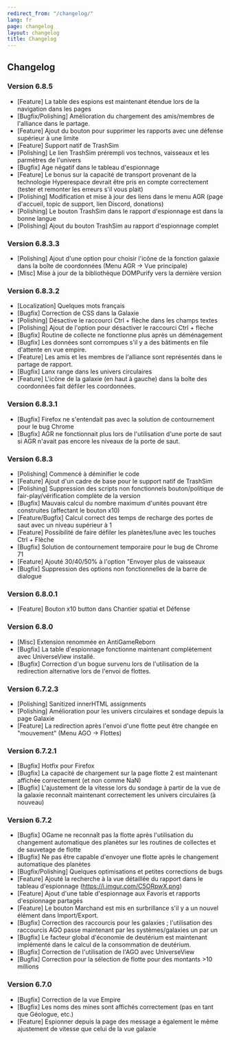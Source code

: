 ```yaml
---
redirect_from: "/changelog/"
lang: fr
page: changelog
layout: changelog
title: Changelog
---
```


## Changelog
### Version 6.8.5
* [Feature] La table des espions est maintenant étendue lors de la navigation dans les pages
* [Bugfix/Polishing] Amélioration du chargement des amis/membres de l'alliance dans le partage.
* [Feature] Ajout du bouton pour supprimer les rapports avec une défense supérieur à une limite
* [Feature] Support natif de TrashSim 
* [Polishing] Le lien TrashSim prérempli vos technos, vaisseaux et les parmètres de l'univers
* [Bugfix] Age négatif dans le tableau d'espionnage
* [Feature] Le bonus sur la capacité de transport provenant de la technologie Hyperespace devrait être pris en compte correctement
(tester et remonter les erreurs s'il vous plait)
* [Polishing] Modification et mise à jour des liens dans le menu AGR (page d'accueil, topic de support,
lien Discord, donations)
* [Polishing] Le bouton TrashSim dans le rapport d'espionnage est dans la bonne langue
* [Polishing] Ajout du bouton TrashSim au rapport d'espionnage complet

### Version 6.8.3.3
* [Polishing] Ajout d'une option pour choisir l'icône de la fonction galaxie dans la boîte de coordonnées (Menu AGR -> Vue principale)
* [Misc] Mise à jour de la bibliothèque DOMPurify vers la dernière version

### Version 6.8.3.2
* [Localization] Quelques mots français
* [Bugfix] Correction de CSS dans la Galaxie
* [Polishing] Désactive le raccourci Ctrl + flèche dans les champs textes
* [Polishing] Ajout de l'option pour désactiver le raccourci Ctrl + flèche
* [Bugfix] Routine de collecte ne fonctionne plus après un déménagement
* [Bugfix] Les données sont corrompues s'il y a des bâtiments en file d'attente en vue empire.
* [Feature] Les amis et les membres de l'alliance sont représentés dans le partage de rapport.
* [Bugfix] Lanx range dans les univers circulaires
* [Feature] L'icône de la galaxie (en haut à gauche) dans la boîte des coordonnées fait défiler les coordonnées.

### Version 6.8.3.1
* [Bugfix] Firefox ne s'entendait pas avec la solution de contournement pour le bug Chrome
* [Bugfix] AGR ne fonctionnait plus lors de l'utilisation d'une porte de saut si AGR n'avait pas encore les niveaux de la porte de saut.

### Version 6.8.3
* [Polishing] Commencé à déminifier le code
* [Feature] Ajout d'un cadre de base pour le support natif de TrashSim
* [Polishing] Suppression des scripts non fonctionnels bouton/politique de fair-play/vérification complète de la version
* [Bugfix] Mauvais calcul du nombre maximum d'unités pouvant être construites (affectant le bouton x10)
* [Feature/Bugfix] Calcul correct des temps de recharge des portes de saut avec un niveau supérieur à 1
* [Feature] Possibilité de faire défiler les planètes/lune avec les touches Ctrl + Flèche
* [Bugfix] Solution de contournement temporaire pour le bug de Chrome 71
* [Feature] Ajouté 30/40/50% à l'option "Envoyer plus de vaisseaux
* [Bugfix] Suppression des options non fonctionnelles de la barre de dialogue

### Version 6.8.0.1
* [Feature] Bouton x10 button dans Chantier spatial et Défense

### Version 6.8.0
* [Misc] Extension renommée en AntiGameReborn
* [Bugfix] La table d'espionnage fonctionne maintenant complètement avec UniverseView installé.
* [Bugfix] Correction d'un bogue survenu lors de l'utilisation de la redirection alternative lors de l'envoi de flottes.

### Version 6.7.2.3
* [Polishing] Sanitized innerHTML assignments
* [Polishing] Amélioration pour les univers circulaires et sondage depuis la page Galaxie
* [Feature] La redirection après l'envoi d'une flotte peut être changée en "mouvement" (Menu AGO -> Flottes)

### Version 6.7.2.1
* [Bugfix] Hotfix pour Firefox
* [Bugfix] La capacité de chargement sur la page flotte 2 est maintenant affichée correctement (et non comme NaN)
* [Bugfix] L'ajustement de la vitesse lors du sondage à partir de la vue de la galaxie reconnaît maintenant correctement les univers circulaires  (à nouveau) 

### Version 6.7.2
* [Bugfix] OGame ne reconnaît pas la flotte après l'utilisation du changement automatique des planètes sur les routines de collectes et de sauvetage de flotte
* [Bugfix] Ne pas être capable d'envoyer une flotte après le changement automatique des planètes
* [Bugfix/Polishing] Quelques optimisations et petites corrections de bugs
* [Feature] Ajouté la recherche à la vue détaillée du rapport dans le tableau d'espionnage (https://i.imgur.com/C5ORpwX.png)
* [Feature] Ajout d'une table d'espionnage aux Favoris et rapports d'espionnage partagés
* [Feature] Le bouton Marchand est mis en surbrillance s'il y a un nouvel élément dans Import/Export.
* [Bugfix] Correction des raccourcis pour les galaxies ; l'utilisation des raccourcis AGO passe maintenant par les systèmes/galaxies un par un
* [Bugfix] Le facteur global d'économie de deutérium est maintenant implémenté dans le calcul de la consommation de deutérium.
* [Bugfix] Correction de l'utilisation de l'AGO avec UniverseView
* [Bugfix] Correction pour la sélection de flotte pour des montants >10 millions

### Version 6.7.0
* [Bugfix] Correction de la vue Empire
* [Bugfix] Les noms des mines sont affichés correctement (pas en tant que Géologue, etc.)
* [Feature] Espionner depuis la page des message a également le même ajustement de vitesse que celui de la vue galaxie
